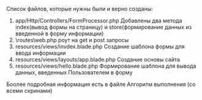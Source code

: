 Список файлов, которые нужны были и верно созданы:
1.	app/Http/Controllers/FormProcessor.php
Добавлены два метода index(вывод формы на страницу) и store(формирование данных из введенной в форму информации)
2.	\routes\web.php
роут на get и post запросы
4.	resources/views/invdex.blade.php 
Создание шаблона формы для ввода информации
5.	resources/views/layouts/app.blade.php 
Создание основы сайта
6.	resources/views/hello.blade.php 
Формирование шаблона для вывода данных, введенных Пользователем в форму

Боолее подробная информация есть в файле Алгоритм выполнения (со всеми скринами)
